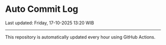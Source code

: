 # Auto Commit Log

Last updated: Friday, 17-10-2025 13:20 WIB

---

This repository is automatically updated every hour using GitHub Actions.
